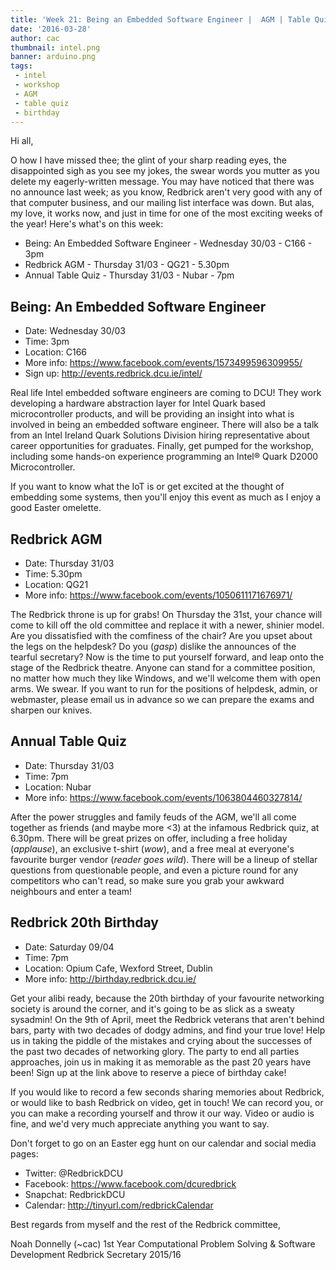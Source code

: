 ```yaml
---
title: 'Week 21: Being an Embedded Software Engineer |	AGM | Table Quiz!'
date: '2016-03-28'
author: cac
thumbnail: intel.png
banner: arduino.png
tags:
 - intel
 - workshop
 - AGM
 - table quiz
 - birthday
---
```


Hi all,

O how I have missed thee; the glint of your sharp reading eyes, the
disappointed sigh as you see my jokes, the swear words you mutter as you
delete my eagerly-written message. You may have noticed that there was no
announce last week; as you know, Redbrick aren't very good with any of
that computer business, and our mailing list interface was down. But alas,
my love, it works now, and just in time for one of the most exciting weeks
of the year! Here's what's on this week:

 - Being: An Embedded Software Engineer - Wednesday 30/03 - C166 - 3pm
 - Redbrick AGM - Thursday 31/03 - QG21 - 5.30pm
 - Annual Table Quiz - Thursday 31/03 - Nubar - 7pm

 <!-- more -->

## Being: An Embedded Software Engineer
 - Date: Wednesday 30/03
 - Time: 3pm
 - Location: C166
 - More info: https://www.facebook.com/events/1573499596309955/
 - Sign up: http://events.redbrick.dcu.ie/intel/

Real life Intel embedded software engineers are coming to DCU! They work
developing a hardware abstraction layer for Intel Quark based
microcontroller products, and will be providing an insight into what is
involved in being an embedded software engineer. There will also be a talk
from an Intel Ireland Quark Solutions Division hiring representative about
career opportunities for graduates. Finally, get pumped for the workshop,
including some hands-on experience programming an Intel® Quark D2000
Microcontroller.

If you want to know what the IoT is or get excited at the thought of
embedding some systems, then you'll enjoy this event as much as I enjoy a
good Easter omelette.

## Redbrick AGM
 - Date: Thursday 31/03
 - Time: 5.30pm
 - Location: QG21
 - More info: https://www.facebook.com/events/1050611171676971/

The Redbrick throne is up for grabs! On Thursday the 31st, your chance
will come to kill off the old committee and replace it with a newer,
shinier model. Are you dissatisfied with the comfiness of the chair? Are
you upset about the legs on the helpdesk? Do you (*gasp*) dislike the
announces of the tearful secretary? Now is the time to put yourself
forward, and leap onto the stage of the Redbrick theatre. Anyone can stand
for a committee position, no matter how much they like Windows, and we'll
welcome them with open arms. We swear. If you want to run for the
positions of helpdesk, admin, or webmaster, please email us in advance so
we can prepare the exams and sharpen our knives.

## Annual Table Quiz
 - Date: Thursday 31/03
 - Time: 7pm
 - Location: Nubar
 - More info: https://www.facebook.com/events/1063804460327814/

After the power struggles and family feuds of the AGM, we'll all come
together as friends (and maybe more <3) at the infamous Redbrick quiz, at
6.30pm. There will be great prizes on offer, including a free holiday
(*applause*), an exclusive t-shirt (*wow*), and a free meal at everyone's
favourite burger vendor (*reader goes wild*). There will be a lineup of
stellar questions from questionable people, and even a picture round for
any competitors who can't read, so make sure you grab your awkward
neighbours and enter a team!

## Redbrick 20th Birthday
 - Date: Saturday 09/04
 - Time: 7pm
 - Location: Opium Cafe, Wexford Street, Dublin
 - More info: http://birthday.redbrick.dcu.ie/

Get your alibi ready, because the 20th birthday of your favourite
networking society is around the corner, and it's going to be as slick as
a sweaty sysadmin! On the 9th of April, meet the Redbrick veterans that
aren't behind bars, party with two decades of dodgy admins, and find your
true love! Help us in taking the piddle of the mistakes and crying about
the successes of the past two decades of networking glory. The party to
end all parties approaches, join us in making it as memorable as the past
20 years have been! Sign up at the link above to reserve a piece of
birthday cake!

If you would like to record a few seconds sharing memories about Redbrick,
or would like to bash Redbrick on video, get in touch! We can record you,
or you can make a recording yourself and throw it our way. Video or audio
is fine, and we'd very much appreciate anything you want to say.

Don't forget to go on an Easter egg hunt on our calendar and social media
pages:
 - Twitter: @RedbrickDCU
 - Facebook: https://www.facebook.com/dcuredbrick
 - Snapchat: RedbrickDCU
 - Calendar: http://tinyurl.com/redbrickCalendar

Best regards from myself and the rest of the Redbrick committee,

Noah Donnelly (~cac)
1st Year Computational Problem Solving & Software Development
Redbrick Secretary 2015/16
